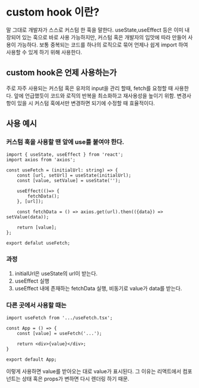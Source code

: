 # custom hook 이란?

말 그대로 개발자가 스스로 커스텀 한 훅을 말한다. useState,useEffect 등은 이미 내장되어 있는 훅으로 바로 사용 가능하지만, 커스텀 혹은 개발자의 입맛에 따라 만들어 사용이 가능하다. 보통 중복되는 코드를 하나의 로직으로 묶어 언제나 쉽게 import 하여 사용할 수 있게 하기 위해 사용한다.

## custom hook은 언제 사용하는가

주로 자주 사용되는 커스텀 혹은 유저의 input을 관리 할때, fetch를 요청할 때 사용한다. 앞에 언급했듯이 코드와 로직의 반복을 최소화하고 재사용성을 높이기 위함. 변경사항이 있을 시 커스텀 훅에서만 변경하면 되기에 수정할 때 효율적이다.

## 사용 예시

### 커스텀 훅을 사용할 땐 앞에 use를 붙여야 한다.

```
import { useState, useEffect } from 'react';
import axios from 'axios';

const useFetch = (initialUrl: string) => {
    const [url, setUrl] = useState(initialUrl);
    const [value, setValue] = useState('');

    useEffect(()=> {
        fetchData();
    }, [url]);

    const fetchData = () => axios.get(url).then(({data}) => setValue(data));

    return [value];
};

export defalut useFetch;
```
### 과정

1. initialUrl은 useState의 url이 받는다.
2. useEffect 실행
3. useEffect 내에 존재하는 fetchData 실행, 비동기로 value가 data를 받는다.

### 다른 곳에서 사용할 때는
```
import useFetch from '.../useFetch.tsx';

const App = () => {
    const [value] = useFetch('...');

    return <div>{value}</div>;
}

export default App;
```

이렇게 사용하면 value를 받아오는 대로 value가 표시된다.
그 이유는 리액트에서 컴포넌트는 상태 혹은 props가 변하면 다시 렌더링 하기 때문.